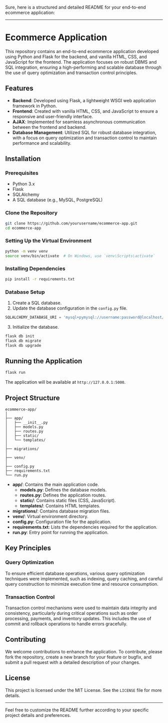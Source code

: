 Sure, here is a structured and detailed README for your end-to-end ecommerce application:

---

# Ecommerce Application

This repository contains an end-to-end ecommerce application developed using Python and Flask for the backend, and vanilla HTML, CSS, and JavaScript for the frontend. The application focuses on robust DBMS and SQL integration, ensuring a high-performing and scalable database through the use of query optimization and transaction control principles.

## Features

- **Backend**: Developed using Flask, a lightweight WSGI web application framework in Python.
- **Frontend**: Created with vanilla HTML, CSS, and JavaScript to ensure a responsive and user-friendly interface.
- **AJAX**: Implemented for seamless asynchronous communication between the frontend and backend.
- **Database Management**: Utilized SQL for robust database integration, with a focus on query optimization and transaction control to maintain performance and scalability.

## Installation

### Prerequisites

- Python 3.x
- Flask
- SQLAlchemy
- A SQL database (e.g., MySQL, PostgreSQL)

### Clone the Repository

```bash
git clone https://github.com/yourusername/ecommerce-app.git
cd ecommerce-app
```

### Setting Up the Virtual Environment

```bash
python -m venv venv
source venv/bin/activate  # On Windows, use `venv\Scripts\activate`
```

### Installing Dependencies

```bash
pip install -r requirements.txt
```

### Database Setup

1. Create a SQL database.
2. Update the database configuration in the `config.py` file.

```python
SQLALCHEMY_DATABASE_URI = 'mysql+pymysql://username:password@localhost/dbname'
```

3. Initialize the database.

```bash
flask db init
flask db migrate
flask db upgrade
```

## Running the Application

```bash
flask run
```

The application will be available at `http://127.0.0.1:5000`.

## Project Structure

```
ecommerce-app/
│
├── app/
│   ├── __init__.py
│   ├── models.py
│   ├── routes.py
│   ├── static/
│   └── templates/
│
├── migrations/
│
├── venv/
│
├── config.py
├── requirements.txt
└── run.py
```

- **app/**: Contains the main application code.
  - **models.py**: Defines the database models.
  - **routes.py**: Defines the application routes.
  - **static/**: Contains static files (CSS, JavaScript).
  - **templates/**: Contains HTML templates.
- **migrations/**: Contains database migration files.
- **venv/**: Virtual environment directory.
- **config.py**: Configuration file for the application.
- **requirements.txt**: Lists the dependencies required for the application.
- **run.py**: Entry point for running the application.

## Key Principles

### Query Optimization

To ensure efficient database operations, various query optimization techniques were implemented, such as indexing, query caching, and careful query construction to minimize execution time and resource consumption.

### Transaction Control

Transaction control mechanisms were used to maintain data integrity and consistency, particularly during critical operations such as order processing, payments, and inventory updates. This includes the use of commit and rollback operations to handle errors gracefully.

## Contributing

We welcome contributions to enhance the application. To contribute, please fork the repository, create a new branch for your feature or bugfix, and submit a pull request with a detailed description of your changes.

## License

This project is licensed under the MIT License. See the `LICENSE` file for more details.

---

Feel free to customize the README further according to your specific project details and preferences.
